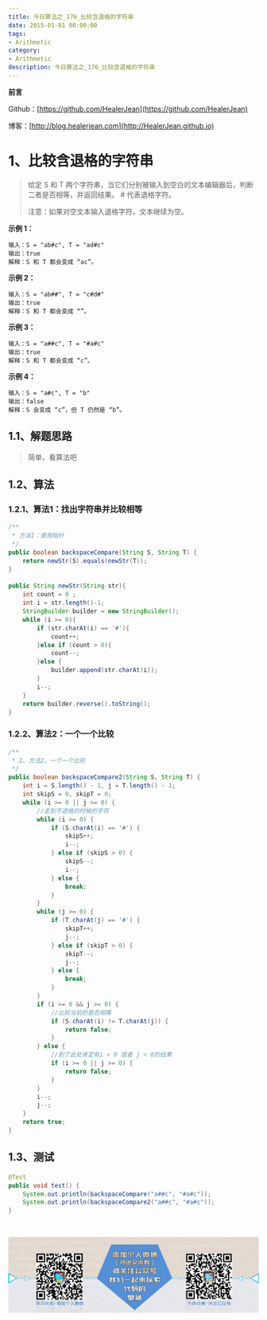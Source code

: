 ```yaml
---
title: 今日算法之_176_比较含退格的字符串
date: 2015-01-01 00:00:00
tags: 
- Arithmetic
category: 
- Arithmetic
description: 今日算法之_176_比较含退格的字符串
---
```


**前言**     

 Github：[https://github.com/HealerJean](https://github.com/HealerJean)         

 博客：[http://blog.healerjean.com](http://HealerJean.github.io)          



# 1、比较含退格的字符串
> 给定 S 和 T 两个字符串，当它们分别被输入到空白的文本编辑器后，判断二者是否相等，并返回结果。 # 代表退格字符。   
>
> 注意：如果对空文本输入退格字符，文本继续为空。

**示例 1：**

```
输入：S = "ab#c", T = "ad#c"
输出：true
解释：S 和 T 都会变成 “ac”。
```

**示例 2：**

```
输入：S = "ab##", T = "c#d#"
输出：true
解释：S 和 T 都会变成 “”。
```

**示例 3：**

```
输入：S = "a##c", T = "#a#c"
输出：true
解释：S 和 T 都会变成 “c”。
```

**示例 4：**

```
输入：S = "a#c", T = "b"
输出：false
解释：S 会变成 “c”，但 T 仍然是 “b”。
```



## 1.1、解题思路 

>  简单，看算法吧



## 1.2、算法

### 1.2.1、算法1：找出字符串并比较相等

```java
/**
 * 方法1：使用指针
 */
public boolean backspaceCompare(String S, String T) {
    return newStr(S).equals(newStr(T));
}

public String newStr(String str){
    int count = 0 ;
    int i = str.length()-1;
    StringBuilder builder = new StringBuilder();
    while (i >= 0){
        if (str.charAt(i) == '#'){
            count++;
        }else if (count > 0){
            count--;
        }else {
            builder.append(str.charAt(i));
        }
        i--;
    }
    return builder.reverse().toString();
}
```

### 1.2.2、算法2：一个一个比较

```java
/**
 * 2、方法2，一个一个比较
 */
public boolean backspaceCompare2(String S, String T) {
    int i = S.length() - 1, j = T.length() - 1;
    int skipS = 0, skipT = 0;
    while (i >= 0 || j >= 0) {
        //走到不退格的时候的字符
        while (i >= 0) {
            if (S.charAt(i) == '#') {
                skipS++;
                i--;
            } else if (skipS > 0) {
                skipS--;
                i--;
            } else {
                break;
            }
        }
        while (j >= 0) {
            if (T.charAt(j) == '#') {
                skipT++;
                j--;
            } else if (skipT > 0) {
                skipT--;
                j--;
            } else {
                break;
            }
        }
        if (i >= 0 && j >= 0) {
            //比较当前的是否相等
            if (S.charAt(i) != T.charAt(j)) {
                return false;
            }
        } else {
            //到了此处肯定有i < 0 或者 j < 0的结果
            if (i >= 0 || j >= 0) {
                return false;
            }
        }
        i--;
        j--;
    }
    return true;
}
```




## 1.3、测试 

```java
@Test
public void test() {
    System.out.println(backspaceCompare("a##c", "#a#c"));
    System.out.println(backspaceCompare2("a##c", "#a#c"));
}
```



​          

![ContactAuthor](https://raw.githubusercontent.com/HealerJean/HealerJean.github.io/master/assets/img/artical_bottom.jpg)



<link rel="stylesheet" href="https://unpkg.com/gitalk/dist/gitalk.css">

<script src="https://unpkg.com/gitalk@latest/dist/gitalk.min.js"></script> 
<div id="gitalk-container"></div>    
 <script type="text/javascript">
    var gitalk = new Gitalk({
		clientID: `1d164cd85549874d0e3a`,
		clientSecret: `527c3d223d1e6608953e835b547061037d140355`,
		repo: `HealerJean.github.io`,
		owner: 'HealerJean',
		admin: ['HealerJean'],
		id: 'NoPXdp2YKi8FqbST',
    });
    gitalk.render('gitalk-container');
</script> 


